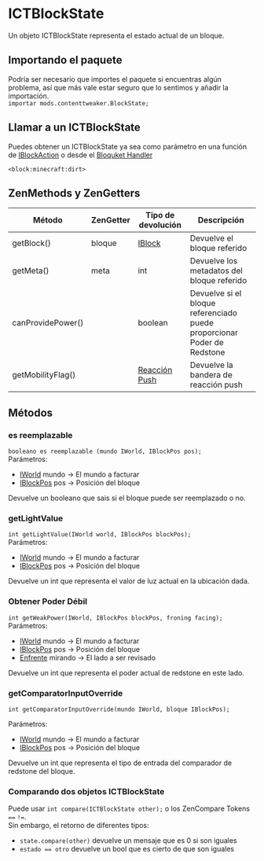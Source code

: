 # ICTBlockState

Un objeto ICTBlockState representa el estado actual de un bloque.

## Importando el paquete

Podría ser necesario que importes el paquete si encuentras algún problema, así que más vale estar seguro que lo sentimos y añadir la importación.  
`importar mods.contenttweaker.BlockState;`

## Llamar a un ICTBlockState

Puedes obtener un ICTBlockState ya sea como parámetro en una función de [IBlockAction](/Mods/ContentTweaker/Vanilla/Advanced_Functionality/Functions/IBlockAction/) o desde el [Bloquket Handler](/Mods/ContentTweaker/Vanilla/Brackets/Bracket_Blocks/)

`<block:minecraft:dirt>`

## ZenMethods y ZenGetters

| Método            | ZenGetter | Tipo de devolución                                                      | Descripción                                                             |
| ----------------- | --------- | ----------------------------------------------------------------------- | ----------------------------------------------------------------------- |
| getBlock()        | bloque    | [IBlock](/Vanilla/Blocks/IBlock/)                                       | Devuelve el bloque referido                                             |
| getMeta()         | meta      | int                                                                     | Devuelve los metadatos del bloque referido                              |
| canProvidePower() |           | boolean                                                                 | Devuelve si el bloque referenciado puede proporcionar Poder de Redstone |
| getMobilityFlag() |           | [Reacción Push](/Mods/ContentTweaker/Vanilla/Types/Block/PushReaction/) | Devuelve la bandera de reacción push                                    |

## Métodos

### es reemplazable

`booleano es reemplazable (mundo IWorld, IBlockPos pos);`  
Parámetros:

- [IWorld](/Mods/ContentTweaker/Vanilla/Types/World/IWorld/) mundo → El mundo a facturar
- [IBlockPos](/Mods/ContentTweaker/Vanilla/Types/Block/IBlockPos/) pos → Posición del bloque

Devuelve un booleano que sais si el bloque puede ser reemplazado o no.

### getLightValue

`int getLightValue(IWorld world, IBlockPos blockPos);`  
Parámetros:

- [IWorld](/Mods/ContentTweaker/Vanilla/Types/World/IWorld/) mundo → El mundo a facturar
- [IBlockPos](/Mods/ContentTweaker/Vanilla/Types/Block/IBlockPos/) pos → Posición del bloque

Devuelve un int que representa el valor de luz actual en la ubicación dada.

### Obtener Poder Débil

`int getWeakPower(IWorld, IBlockPos blockPos, froning facing);`  
Parámetros:

- [IWorld](/Mods/ContentTweaker/Vanilla/Types/World/IWorld/) mundo → El mundo a facturar
- [IBlockPos](/Mods/ContentTweaker/Vanilla/Types/Block/IBlockPos/) pos → Posición del bloque
- [Enfrente](/Mods/ContentTweaker/Vanilla/Types/Block/Facing/) mirando → El lado a ser revisado

Devuelve un int que representa el poder actual de redstone en este lado.

### getComparatorInputOverride

`int getComparatorInputOverride(mundo IWorld, bloque IBlockPos);`

Parámetros:

- [IWorld](/Mods/ContentTweaker/Vanilla/Types/World/IWorld/) mundo → El mundo a facturar
- [IBlockPos](/Mods/ContentTweaker/Vanilla/Types/Block/IBlockPos/) pos → Posición del bloque

Devuelve un int que representa el tipo de entrada del comparador de redstone del bloque.

### Comparando dos objetos ICTBlockState

Puede usar `int compare(ICTBlockState other);` o los ZenCompare Tokens `==` `!=`.  
Sin embargo, el retorno de diferentes tipos:

- `state.compare(other)` devuelve un mensaje que es 0 si son iguales
- `estado == otro` devuelve un bool que es cierto de que son iguales